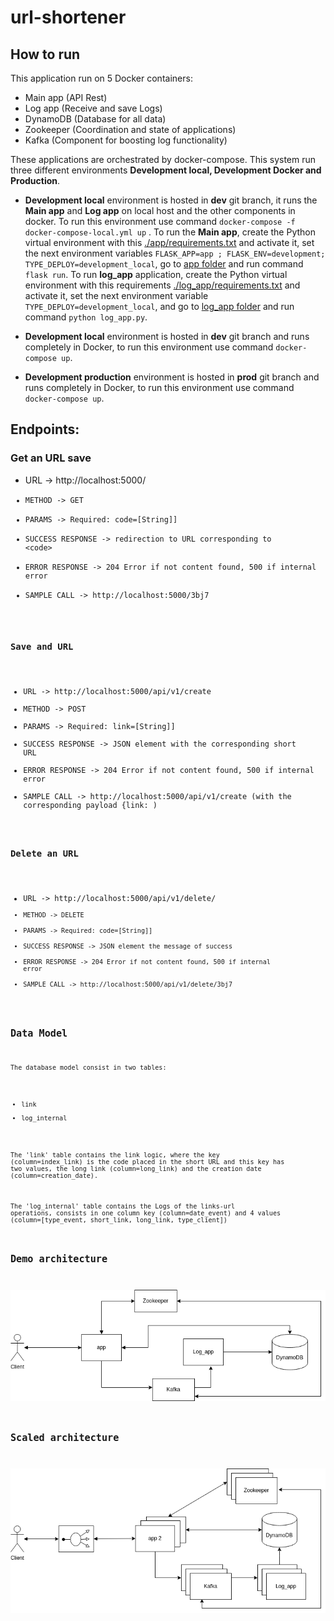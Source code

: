 # url-shortener

## How to run

This application run on 5 Docker containers:
- Main app (API Rest)
- Log app (Receive and save Logs)
- DynamoDB (Database for all data)
- Zookeeper (Coordination and state of applications)
- Kafka (Component for boosting log functionality)

These applications are orchestrated by docker-compose. This system run three different environments **Development local, Development Docker and Production**.  

* **Development local** environment is hosted in **dev** git branch, it runs the **Main app** and **Log app** on local host and the other components in docker. To run this environment use command `docker-compose -f docker-compose-local.yml up` . To run the **Main app**, create the Python virtual environment with this [./app/requirements.txt](./app/requirements.txt) and activate it, set the next environment variables `FLASK_APP=app ; FLASK_ENV=development; TYPE_DEPLOY=development_local`, go to [app folder](./app) and run command `flask run`. To run **log_app** application, create the Python virtual environment with this requirements [./log_app/requirements.txt](./log_app/requirements.txt) and activate it, set the next environment variable `TYPE_DEPLOY=development_local`,  and go to [log_app folder](./log_app) and run command `python log_app.py`.  

* **Development local** environment is hosted in **dev** git branch and  runs completely in Docker, to run this environment use command `docker-compose up`.  
  
* **Development production** environment is hosted in **prod** git branch and runs completely in Docker, to run this environment use command `docker-compose up`.



## Endpoints:
### Get an URL save
- URL -> http://localhost:5000/<code>
- METHOD -> GET
- PARAMS -> Required: code=[String]]
- SUCCESS RESPONSE -> redirection to URL corresponding to \<code\>
- ERROR RESPONSE ->  204 Error if not content found, 500 if internal error
- SAMPLE CALL -> http://localhost:5000/3bj7  
  
### Save and URL
- URL -> http://localhost:5000/api/v1/create
- METHOD -> POST
- PARAMS -> Required: link=[String]]
- SUCCESS RESPONSE -> JSON element with the corresponding short URL
- ERROR RESPONSE ->  204 Error if not content found, 500 if internal error
- SAMPLE CALL -> http://localhost:5000/api/v1/create  (with the corresponding payload {link: <link-url>)  
  
### Delete an URL
- URL -> http://localhost:5000/api/v1/delete/<code>
- METHOD -> DELETE
- PARAMS -> Required: code=[String]]
- SUCCESS RESPONSE -> JSON element the message of success
- ERROR RESPONSE ->  204 Error if not content found, 500 if internal error
- SAMPLE CALL -> http://localhost:5000/api/v1/delete/3bj7   
   
## Data Model
The database model consist in two tables:
- link
- log_internal

The 'link' table contains the link logic, where the key (column=index_link) is the code placed in the short URL and this key has two values, the long link (column=long_link) and the creation date (column=creation_date).

The 'log_internal' table contains the Logs of the links-url operations, consists in one column key (column=date_event) and 4 values (column=[type_event, short_link, long_link, type_client])

## Demo architecture

![Demo](img/demo.png)

## Scaled architecture

![high_scale_approach](img/scaled_design.png)
 
